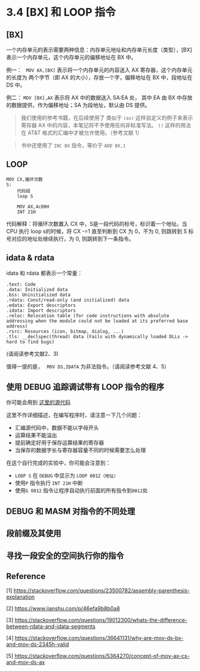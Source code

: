 # 3.4  [BX] 和 LOOP 指令

## [BX]

一个内存单元的表示需要两种信息：内存单元地址和内存单元长度（类型），[BX] 表示一个内存单元，这个内存单元的偏移地址在 BX 中。

例一： ``` MOV AX,[BX]```  表示将一个内存单元的内容送入 AX 寄存器，这个内存单元的长度为 两个字节（即 AX 的大小），存放一个字，偏移地址在 BX 中，段地址在 DS 中。

例二： ``` MOV [BX],AX ``` 表示将 AX 中的数据送入 SA:EA 处， 其中 EA 由 BX 中存放的数据提供，作为偏移地址；SA 为段地址，默认由 DS 提供。

> 我们使用的参考书籍，在后续使用了 类似于 ```(ax)``` 这样自定义的例子来表示 寄存器 AX 中的内容，本笔记将不予使用任何非标准写法。 ```()``` 这样的用法在 AT&T 格式的汇编中才被允许使用。（参考文献 1）

> 书中还使用了 ```INC BX``` 指令，等价于 ``` ADD BX,1 ```

## LOOP

```
MOV CX,循环次数
S:
    代码段
    loop S
    
    MOV AX,4c00H
    INT 21H
```

代码解释：将循环次数置入 CX 中，S是一段代码的标号，标识着一个地址。当 CPU 执行 loop s的时候，将 CX -=1 直至判断到 CX 为 0，不为 0, 则跳转到 S 标号对应的地址处继续执行，为 0, 则跳转到下一条指令。

## idata & rdata

idata 和 rdata 都表示一个常量：

```
.text: Code 
.data: Initialized data
.bss: Uninitialized data
.rdata: Const/read-only (and initialized) data
.edata: Export descriptors
.idata: Import descriptors
.reloc: Relocation table (for code instructions with absolute addressing when the module could not be loaded at its preferred base address)
.rsrc: Resources (icon, bitmap, dialog, ...)
.tls: __declspec(thread) data (Fails with dynamically loaded DLLs -> hard to find bugs)
```

(请阅读参考文献2、3)

值得一提的是， ``` MOV DS,IDATA``` 为非法指令。（请阅读参考文献 4、5）

## 使用 DEBUG 追踪调试带有 LOOP 指令的程序

你可能会用到 [这里的源代码](../assets/code/bxloop.asm)

这里不作详细描述，在编写程序时，请注意一下几个问题：

- 汇编源代码中，数据不能以字母开头
- 运算结果不能溢出
- 提前确定好用于保存运算结果的寄存器
- 当保存的数据字长与寄存器容量不同的时候需要怎么处理

在这个自行完成的实验中，你可能会注意到：

-  ```LOOP S``` 在 ```DEBUG``` 中显示为 ```LOOP 0012（地址）```
-  使用```P``` 指令执行 ```INT 21H``` 中断
-  使用```G 0012``` 指令让程序自动执行前面的所有指令到```0012```处

## DEBUG 和 MASM 对指令的不同处理



## 段前缀及其使用



## 寻找一段安全的空间执行你的指令





## Reference

[1] https://stackoverflow.com/questions/23500782/assembly-parenthesis-explanation 

[2] https://www.jianshu.com/p/46efa9b8b0a8

[3] https://stackoverflow.com/questions/19012300/whats-the-difference-between-rdata-and-idata-segments

[4] https://stackoverflow.com/questions/36641131/why-are-mov-ds-bx-and-mov-ds-2345h-valid

[5] https://stackoverflow.com/questions/5364270/concept-of-mov-ax-cs-and-mov-ds-ax